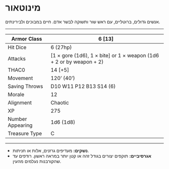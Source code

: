 # מינוטאור

אנשים גדולים, ברוטליים, עם ראש שור ותשוקה לבשר אדם. חיים במבוכים ולבירינתים.

------

| Armor Class     | 6 [13]                                                       |
| ---------------- | ------------------------------------------------------------ |
| Hit Dice         | 6 (27hp)                                                     |
| Attacks          | [1 × gore (1d6), 1 × bite] or 1 × weapon (1d6 + 2 or by weapon + 2) |
| THAC0            | 14 [+5]                                                      |
| Movement         | 120’ (40’)                                                   |
| Saving Throws    | D10 W11 P12 B13 S14 (6)                                      |
| Morale           | 12                                                           |
| Alignment        | Chaotic                                                      |
| XP               | 275                                                          |
| Number Appearing | 1d6 (1d8)                                                    |
| Treasure Type    | C                                                            |

------

- **נשקים:** מעדיפים גרזנים, אלות או חניתות.
- **אגרסיביים:** תוקפים יצורים בגודל זהה או קטן יותר במראה ראשון. רודפים עד שהקורבנות נעלמים מהעין.